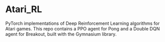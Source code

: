 # Atari_RL
PyTorch implementations of Deep Reinforcement Learning algorithms for Atari games. This repo contains a PPO agent for Pong and a Double DQN agent for Breakout, built with the Gymnasium library.
